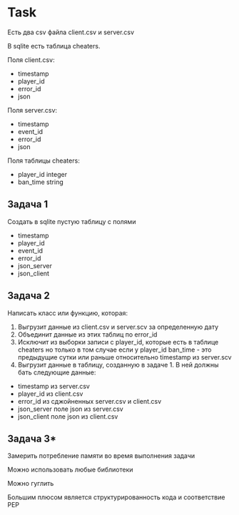 # Task

Есть два csv файла client.csv и server.csv

В sqlite есть таблица cheaters.

Поля client.csv:

- timestamp
- player_id
- error_id
- json

Поля server.csv:

- timestamp
- event_id
- error_id
- json

Поля таблицы cheaters:

- player_id integer
- ban_time string

## Задача 1

Создать в sqlite пустую таблицу с полями

- timestamp
- player_id
- event_id
- error_id
- json_server
- json_client

## Задача 2

Написать класс или функцию, которая:

1. Выгрузит данные из client.csv и server.scv за определенную дату
2. Объединит данные из этих таблиц по error_id
3. Исключит из выборки записи с player_id, которые есть в таблице  cheaters но только в том случае если у player_id ban_time - это предыдущие сутки или раньше относительно timestamp из server.scv
4. Выгрузит данные в таблицу, созданную в задаче 1. В ней должны бать следующие данные:

- timestamp из server.csv
- player_id из client.csv
- error_id  из сджойненных server.csv и client.csv
- json_server поле json из server.csv
- json_client поле json из client.csv

## Задача 3*

Замерить потребление памяти во время выполнения задачи

Можно использовать любые библиотеки

Можно гуглить

Большим плюсом является структурированность кода и соответствие PEP
